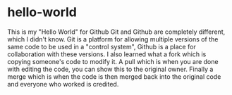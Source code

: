 # hello-world
This is my "Hello World" for Github
Git and Github are completely different, which I didn't know. Git is a platform for allowing multiple versions of the same code to be used in a "control system", Github is a place for collaboration with these versions. I also learned what a fork which is copying someone's code to modify it. A pull which is when you are done with editing the code, you can show this to the original owner. Finally a merge which is when the code is then merged back into the original code and everyone who worked is credited.

